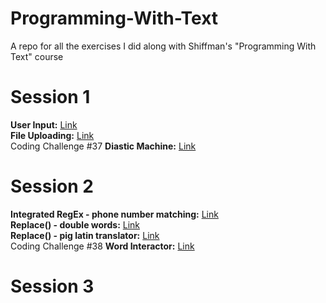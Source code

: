# Programming-With-Text
A repo for all the exercises I did along with Shiffman's "Programming With Text" course

# Session 1
<b>User Input:</b> [Link](https://sphaericactus.github.io/Programming-With-Text/Session%201/1-User-Input/) <br>
<b>File Uploading:</b> [Link](https://sphaericactus.github.io/Programming-With-Text/Session%201/2-File-Uploading/) <br>
Coding Challenge #37 <b>Diastic Machine:</b> [Link](https://sphaericactus.github.io/Programming-With-Text/Session%201/3-Diastic-Machine/)

# Session 2
<b>Integrated RegEx - phone number matching:</b> [Link](https://sphaericactus.github.io/Programming-With-Text/Session%202/6-Integrated-RegEx-phone-number-matching/) <br>
<b>Replace() - double words:</b> [Link](https://sphaericactus.github.io/Programming-With-Text/Session%202/9.1-replace()-double-words/) <br>
<b>Replace() - pig latin translator:</b> [Link](https://sphaericactus.github.io/Programming-With-Text/Session%202/9.2-replace()-pig-latin-translator) <br>
Coding Challenge #38 <b>Word Interactor:</b> [Link]()

# Session 3
